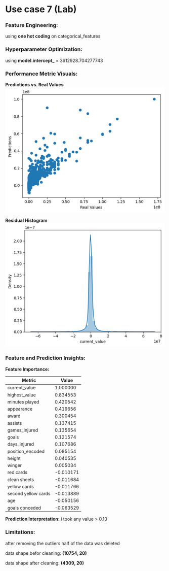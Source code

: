 # Use case 7 (Lab)

### Feature Engineering: 
using **one hot coding** on categorical_features
### Hyperparameter Optimization:
using **model.intercept_** = 3612928.704277743

### Performance Metric Visuals:
**Predictions vs. Real Values**
![alt text](image.png)

**Residual Histogram**
![alt text](image-1.png)


### Feature and Prediction Insights:
**Feature Importance:**

| Metric                | Value      |
|-----------------------|------------|
| current_value         | 1.000000   |
| highest_value         | 0.834553   |
| minutes played        | 0.420542   |
| appearance            | 0.419656   |
| award                 | 0.300454   |
| assists               | 0.137415   |
| games_injured         | 0.135654   |
| goals                 | 0.121574   |
| days_injured          | 0.107686   |
| position_encoded      | 0.085154   |
| height                | 0.040535   |
| winger                | 0.005034   |
| red cards             | -0.010171  |
| clean sheets          | -0.011684  |
| yellow cards          | -0.011766  |
| second yellow cards   | -0.013889  |
| age                   | -0.050156  |
| goals conceded        | -0.063529  |

**Prediction Interpretation:** i took any value > 0.10 

### Limitations: 
after removing the outliers half of the data was deleted 

data shape befor cleaning: **(10754, 20)**

data shape after cleaning: **(4309, 20)**
